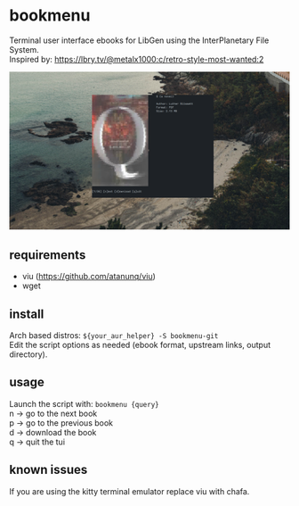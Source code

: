 # bookmenu
Terminal user interface ebooks for LibGen using the InterPlanetary File System.  
Inspired by: https://lbry.tv/@metalx1000:c/retro-style-most-wanted:2

![preview](preview.png)

## requirements
- viu (https://github.com/atanunq/viu)
- wget

## install
Arch based distros: ```${your_aur_helper} -S bookmenu-git```  
Edit the script options as needed (ebook format, upstream links, output directory).

## usage
Launch the script with: ```bookmenu {query}```   
n -> go to the next book  
p -> go to the previous book  
d -> download the book  
q -> quit the tui  

## known issues
If you are using the kitty terminal emulator replace viu with chafa.
